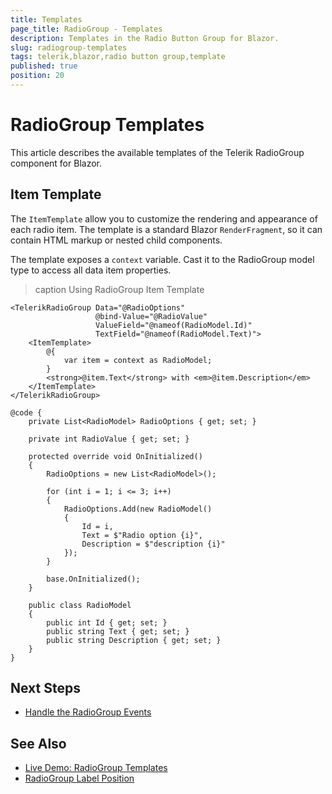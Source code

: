 ```yaml
---
title: Templates
page_title: RadioGroup - Templates
description: Templates in the Radio Button Group for Blazor.
slug: radiogroup-templates
tags: telerik,blazor,radio button group,template
published: true
position: 20
---
```


# RadioGroup Templates

This article describes the available templates of the Telerik RadioGroup component for Blazor.

## Item Template

The `ItemTemplate` allow you to customize the rendering and appearance of each radio item. The template is a standard Blazor `RenderFragment`, so it can contain HTML markup or nested child components.

The template exposes a `context` variable. Cast it to the RadioGroup model type to access all data item properties.

>caption Using RadioGroup Item Template

````RAZOR
<TelerikRadioGroup Data="@RadioOptions"
                   @bind-Value="@RadioValue"
                   ValueField="@nameof(RadioModel.Id)"
                   TextField="@nameof(RadioModel.Text)">
    <ItemTemplate>
        @{
            var item = context as RadioModel;
        }
        <strong>@item.Text</strong> with <em>@item.Description</em>
    </ItemTemplate>
</TelerikRadioGroup>

@code {
    private List<RadioModel> RadioOptions { get; set; }

    private int RadioValue { get; set; }

    protected override void OnInitialized()
    {
        RadioOptions = new List<RadioModel>();

        for (int i = 1; i <= 3; i++)
        {
            RadioOptions.Add(new RadioModel()
            {
                Id = i,
                Text = $"Radio option {i}",
                Description = $"description {i}"
            });
        }

        base.OnInitialized();
    }

    public class RadioModel
    {
        public int Id { get; set; }
        public string Text { get; set; }
        public string Description { get; set; }
    }
}
````

## Next Steps

* [Handle the RadioGroup Events](slug://radiogroup-events)

## See Also

* [Live Demo: RadioGroup Templates](https://demos.telerik.com/blazor-ui/radiogroup/templates)
* [RadioGroup Label Position](slug://radiogroup-label-position)
